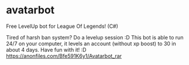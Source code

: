 # avatarbot
Free LevelUp bot for League Of Legends! (C#)

Tired of harsh ban system? Do a levelup session :D
This bot is able to run 24/7 on your computer, it levels an account (without xp boost) to 30 in about 4 days.
Have fun with it! :D
https://anonfiles.com/Bfe591K6y1/Avatarbot_rar
